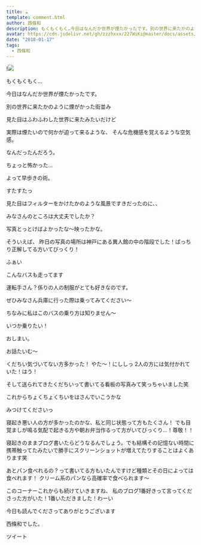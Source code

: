 ```yaml
---
title: ☁︎
template: comment.html
author: 西條和
description: もくもくもく…今日はなんだか世界が煙たかったです。別の世界に来たかのように煙がかった街並み見た目はふわふわした世界に来たみたいだけど実際...
avatar: https://cdn.jsdelivr.net/gh/zzzhxxx/227WiKi@master/docs/assets/photo/avatar/nagomi.jpg
date: "2018-01-17"
tags:
  - 西條和
---
```


!![](https://cdn.jsdelivr.net/gh/227WiKi/227WiKi-image@master/blog-image/nagomi-2018-01-17_1.jpg)







もくもくもく…





今日はなんだか世界が煙たかったです。








別の世界に来たかのように煙がかった街並み





見た目はふわふわした世界に来たみたいだけど




実際は煙たいので何かが迫って来るような、
そんな危機感を覚えるような空気感。








なんだったんだろう。




ちょっと怖かった…





よって早歩きの術。


すたすたっ








見た目はフィルターをかけたかのような風景ですきだったのに、、





みなさんのところは大丈夫でしたか？



写真とっとけばよかったな〜映ったかな。






そういえば、
昨日の写真の場所は神戸にある異人館の中の階段でした！ばっちり正解してる方いてびっくり！


ふぁい








こんなバスも走ってます





運転手さん？係りの人の制服がとても好きなのです。




ぜひみなさん兵庫に行った際は乗ってみてください〜



ちなみに私はこのバスの乗り方は知りません〜





いつか乗りたい！





おしまい。






お話たいむ〜



くだちい気づいてない方多かった！
やた〜！にししっ
2人の方には気付かれていた！はう！

そして送られてきたくだちいって書いてる看板の写真みて笑っちゃいました笑


これからちょくちょくちいをはさんでいこうかな


みつけてくださいっ






寝起き悪い人の方が多かったのかな、私と同じ状態って方もたくさん！
でも目覚ましが鳴る気配で起きる方や朝お弁当作るって方がいてびっくり…！尊敬！！


寝起きのままブログ書いたらどうなるんでしょう。でも結構その記憶ない時間に携帯触ってたみたいで勝手にスクリーンショットが増えてたりすることはよくあります笑




あとパン食べれるの？って書いてる方もいたんですけど種類とその日によっては食べれます！
クリーム系のパンなら高確率で食べられます〜




このコーナーこれからも続けていきますね、
私のブログ1番好きって言ってくださった方がいた！1番いただきました！わーい






今日も読んでくださってありがとうございます





西條和でした。


ツイート



